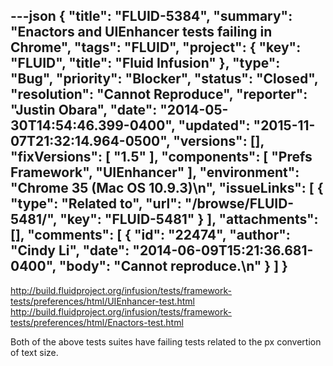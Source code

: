 ---json
{
  "title": "FLUID-5384",
  "summary": "Enactors and UIEnhancer tests failing in Chrome",
  "tags": "FLUID",
  "project": {
    "key": "FLUID",
    "title": "Fluid Infusion"
  },
  "type": "Bug",
  "priority": "Blocker",
  "status": "Closed",
  "resolution": "Cannot Reproduce",
  "reporter": "Justin Obara",
  "date": "2014-05-30T14:54:46.399-0400",
  "updated": "2015-11-07T21:32:14.964-0500",
  "versions": [],
  "fixVersions": [
    "1.5"
  ],
  "components": [
    "Prefs Framework",
    "UIEnhancer"
  ],
  "environment": "Chrome 35 (Mac OS 10.9.3)\n",
  "issueLinks": [
    {
      "type": "Related to",
      "url": "/browse/FLUID-5481/",
      "key": "FLUID-5481"
    }
  ],
  "attachments": [],
  "comments": [
    {
      "id": "22474",
      "author": "Cindy Li",
      "date": "2014-06-09T15:21:36.681-0400",
      "body": "Cannot reproduce.\n"
    }
  ]
}
---
<http://build.fluidproject.org/infusion/tests/framework-tests/preferences/html/UIEnhancer-test.html>\
<http://build.fluidproject.org/infusion/tests/framework-tests/preferences/html/Enactors-test.html>

Both of the above tests suites have failing tests related to the px convertion of text size.

        